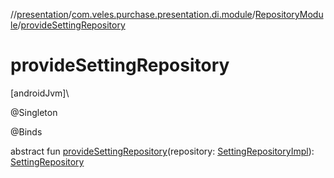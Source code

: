 //[presentation](../../../index.md)/[com.veles.purchase.presentation.di.module](../index.md)/[RepositoryModule](index.md)/[provideSettingRepository](provide-setting-repository.md)

# provideSettingRepository

[androidJvm]\

@Singleton

@Binds

abstract fun [provideSettingRepository](provide-setting-repository.md)(repository: [SettingRepositoryImpl](../../../../data/data/com.veles.purchase.data.repository.setting/-setting-repository-impl/index.md)): [SettingRepository](../../../../domain/domain/com.veles.purchase.domain.repository.setting/-setting-repository/index.md)
